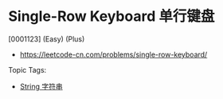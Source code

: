 # Single-Row Keyboard 单行键盘

[0001123] (Easy) (Plus)

- https://leetcode-cn.com/problems/single-row-keyboard/

Topic Tags:

- [String 字符串](https://leetcode-cn.com/tag/string/)
